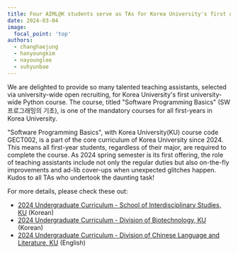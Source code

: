 ```yaml
---
title: Four AIML@K students serve as TAs for Korea University's first university-wide Python course
date: 2024-03-04
image:
  focal_point: 'top'
authors:
  - changhaejung
  - hanyoungkim
  - nayounglee
  - suhyunbae
---
```


We are delighted to provide so many talented teaching assistants, selected via university-wide open recruiting, for Korea University's first university-wide Python course. 
The course, titled "Software Programming Basics" (SW프로그래밍의 기초), is one of the mandatory courses for all first-years in Korea University. 

<!--more-->

"Software Programming Basics", with Korea University(KU) course code GECT002, is a part of the core curriculum of Korea University since 2024.
This means all first-year students, regardless of their major, are required to complete the course. 
As 2024 spring semester is its first offering, the role of teaching assistants include not only the regular duties but also on-the-fly improvements and ad-lib cover-ups when unexpected glitches happen. 
Kudos to all TAs who undertook the daunting task!

For more details, please check these out:

- [2024 Undergraduate Curriculum - School of Interdisciplinary Studies, KU](https://sis.korea.ac.kr/sis/plan/free2024.do) (Korean)
- [2024 Undergraduate Curriculum - Division of Biotechnology, KU](https://bio.korea.ac.kr/bio/curriculum.do) (Korean)
- [2024 Undergraduate Curriculum - Division of Chinese Language and Literature, KU](https://kuchinese.korea.edu/kuchinese_en/undergraduate/description.do) (English)
